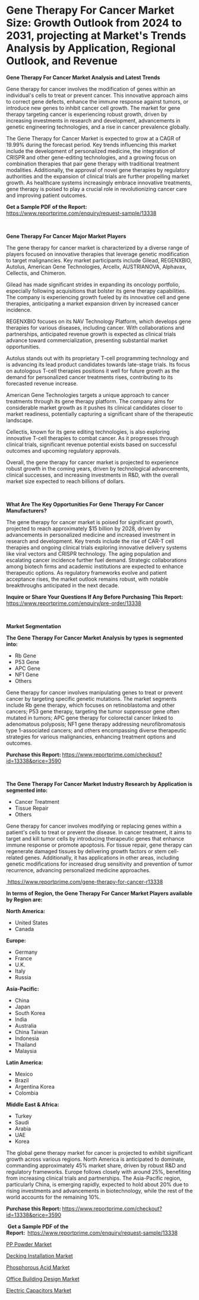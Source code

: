<p><h1>Gene Therapy For Cancer Market Size: Growth Outlook from 2024 to 2031, projecting at Market's Trends Analysis by Application, Regional Outlook, and Revenue</h1></p><p><strong>Gene Therapy For Cancer Market Analysis and Latest Trends</strong></p>
<p><p>Gene therapy for cancer involves the modification of genes within an individual's cells to treat or prevent cancer. This innovative approach aims to correct gene defects, enhance the immune response against tumors, or introduce new genes to inhibit cancer cell growth. The market for gene therapy targeting cancer is experiencing robust growth, driven by increasing investments in research and development, advancements in genetic engineering technologies, and a rise in cancer prevalence globally.</p><p>The Gene Therapy for Cancer Market is expected to grow at a CAGR of 19.99% during the forecast period. Key trends influencing this market include the development of personalized medicine, the integration of CRISPR and other gene-editing technologies, and a growing focus on combination therapies that pair gene therapy with traditional treatment modalities. Additionally, the approval of novel gene therapies by regulatory authorities and the expansion of clinical trials are further propelling market growth. As healthcare systems increasingly embrace innovative treatments, gene therapy is poised to play a crucial role in revolutionizing cancer care and improving patient outcomes.</p></p>
<p><strong>Get a Sample PDF of the Report:&nbsp;</strong> <a href="https://www.reportprime.com/enquiry/request-sample/13338?utm_campaign=31&utm_medium=2&utm_source=Github&utm_content=ia&utm_term=25122024&utm_id=gene-therapy-for-cancer">https://www.reportprime.com/enquiry/request-sample/13338</a></p>
<p>&nbsp;</p>
<p><strong>Gene Therapy For Cancer Major Market Players</strong></p>
<p><p>The gene therapy for cancer market is characterized by a diverse range of players focused on innovative therapies that leverage genetic modification to target malignancies. Key market participants include Gilead, REGENXBIO, Autolus, American Gene Technologies, Arcellx, AUSTRIANOVA, Alphavax, Cellectis, and Chimeron. </p><p>Gilead has made significant strides in expanding its oncology portfolio, especially following acquisitions that bolster its gene therapy capabilities. The company is experiencing growth fueled by its innovative cell and gene therapies, anticipating a market expansion driven by increased cancer incidence.</p><p>REGENXBIO focuses on its NAV Technology Platform, which develops gene therapies for various diseases, including cancer. With collaborations and partnerships, anticipated revenue growth is expected as clinical trials advance toward commercialization, presenting substantial market opportunities.</p><p>Autolus stands out with its proprietary T-cell programming technology and is advancing its lead product candidates towards late-stage trials. Its focus on autologous T-cell therapies positions it well for future growth as the demand for personalized cancer treatments rises, contributing to its forecasted revenue increase.</p><p>American Gene Technologies targets a unique approach to cancer treatments through its gene therapy platform. The company aims for considerable market growth as it pushes its clinical candidates closer to market readiness, potentially capturing a significant share of the therapeutic landscape.</p><p>Cellectis, known for its gene editing technologies, is also exploring innovative T-cell therapies to combat cancer. As it progresses through clinical trials, significant revenue potential exists based on successful outcomes and upcoming regulatory approvals.</p><p>Overall, the gene therapy for cancer market is projected to experience robust growth in the coming years, driven by technological advancements, clinical successes, and increasing investments in R&D, with the overall market size expected to reach billions of dollars.</p></p>
<p>&nbsp;</p>
<p><strong>What Are The Key Opportunities For Gene Therapy For Cancer Manufacturers?</strong></p>
<p><p>The gene therapy for cancer market is poised for significant growth, projected to reach approximately $15 billion by 2028, driven by advancements in personalized medicine and increased investment in research and development. Key trends include the rise of CAR-T cell therapies and ongoing clinical trials exploring innovative delivery systems like viral vectors and CRISPR technology. The aging population and escalating cancer incidence further fuel demand. Strategic collaborations among biotech firms and academic institutions are expected to enhance therapeutic options. As regulatory frameworks evolve and patient acceptance rises, the market outlook remains robust, with notable breakthroughs anticipated in the next decade.</p></p>
<p><strong>Inquire or Share Your Questions If Any Before Purchasing This Report:</strong> <a href="https://www.reportprime.com/enquiry/pre-order/13338?utm_campaign=31&utm_medium=2&utm_source=Github&utm_content=ia&utm_term=25122024&utm_id=gene-therapy-for-cancer">https://www.reportprime.com/enquiry/pre-order/13338</a></p>
<p>&nbsp;</p>
<p><strong>Market Segmentation</strong></p>
<p><strong>The Gene Therapy For Cancer Market Analysis by types is segmented into:</strong></p>
<p><ul><li>Rb Gene</li><li>P53 Gene</li><li>APC Gene</li><li>NF1 Gene</li><li>Others</li></ul></p>
<p><p>Gene therapy for cancer involves manipulating genes to treat or prevent cancer by targeting specific genetic mutations. The market segments include Rb gene therapy, which focuses on retinoblastoma and other cancers; P53 gene therapy, targeting the tumor suppressor gene often mutated in tumors; APC gene therapy for colorectal cancer linked to adenomatous polyposis; NF1 gene therapy addressing neurofibromatosis type 1-associated cancers; and others encompassing diverse therapeutic strategies for various malignancies, enhancing treatment options and outcomes.</p></p>
<p><strong>Purchase this Report:&nbsp;</strong><a href="https://www.reportprime.com/checkout?id=13338&price=3590&utm_campaign=31&utm_medium=2&utm_source=Github&utm_content=ia&utm_term=25122024&utm_id=gene-therapy-for-cancer">https://www.reportprime.com/checkout?id=13338&price=3590</a></p>
<p>&nbsp;</p>
<p><strong>The Gene Therapy For Cancer Market Industry Research by Application is segmented into:</strong></p>
<p><ul><li>Cancer Treatment</li><li>Tissue Repair</li><li>Others</li></ul></p>
<p><p>Gene therapy for cancer involves modifying or replacing genes within a patient's cells to treat or prevent the disease. In cancer treatment, it aims to target and kill tumor cells by introducing therapeutic genes that enhance immune response or promote apoptosis. For tissue repair, gene therapy can regenerate damaged tissues by delivering growth factors or stem cell-related genes. Additionally, it has applications in other areas, including genetic modifications for increased drug sensitivity and prevention of tumor recurrence, advancing personalized medicine approaches.</p></p>
<p><a href="https://www.reportprime.com/gene-therapy-for-cancer-r13338?utm_campaign=31&utm_medium=2&utm_source=Github&utm_content=ia&utm_term=25122024&utm_id=gene-therapy-for-cancer">&nbsp;https://www.reportprime.com/gene-therapy-for-cancer-r13338</a></p>
<p><strong>In terms of Region, the Gene Therapy For Cancer Market Players available by Region are:</strong></p>
<p>
    <p> <strong> North America: </strong>
        <ul>
            <li>United States</li>
            <li>Canada</li>
        </ul>
        </p> 
    <p> <strong> Europe: </strong>
        <ul>
            <li>Germany</li>
            <li>France</li>
            <li>U.K.</li>
            <li>Italy</li>
            <li>Russia</li>
        </ul>
        </p> 
    <p> <strong> Asia-Pacific: </strong>
        <ul>
            <li>China</li>
            <li>Japan</li>
            <li>South Korea</li>
            <li>India</li>
            <li>Australia</li>
            <li>China Taiwan</li>
            <li>Indonesia</li>
            <li>Thailand</li>
            <li>Malaysia</li>
        </ul>
        </p> 
    <p> <strong> Latin America: </strong>
        <ul>
            <li>Mexico</li>
            <li>Brazil</li>
            <li>Argentina Korea</li>
            <li>Colombia</li>
        </ul>
        </p> 
    <p> <strong> Middle East & Africa: </strong>
        <ul>
            <li>Turkey</li>
            <li>Saudi</li>
            <li>Arabia</li>
            <li>UAE</li>
            <li>Korea</li>
        </ul>
    </p>
    </p>
<p><p>The global gene therapy market for cancer is projected to exhibit significant growth across various regions. North America is anticipated to dominate, commanding approximately 45% market share, driven by robust R&D and regulatory frameworks. Europe follows closely with around 25%, benefiting from increasing clinical trials and partnerships. The Asia-Pacific region, particularly China, is emerging rapidly, expected to hold about 20% due to rising investments and advancements in biotechnology, while the rest of the world accounts for the remaining 10%.</p></p>
<p><strong>Purchase this Report: </strong><a href="https://www.reportprime.com/checkout?id=13338&price=3590&utm_campaign=31&utm_medium=2&utm_source=Github&utm_content=ia&utm_term=25122024&utm_id=gene-therapy-for-cancer">https://www.reportprime.com/checkout?id=13338&price=3590</a></p>
<p>&nbsp;<strong>Get a Sample PDF of the Report:&nbsp;&nbsp;</strong><a href="https://www.reportprime.com/enquiry/request-sample/13338?utm_campaign=31&utm_medium=2&utm_source=Github&utm_content=ia&utm_term=25122024&utm_id=gene-therapy-for-cancer">https://www.reportprime.com/enquiry/request-sample/13338</a></p>
<p><strong></strong></p>
<p><p><a href="https://www.linkedin.com/pulse/tracking-emerging-trends-pp-powder-market-projected-growth-cxepf?utm_campaign=31&utm_medium=2&utm_source=Github&utm_content=ia&utm_term=25122024&utm_id=gene-therapy-for-cancer">PP Powder Market</a></p><p><a href="https://github.com/alberthagorsuch/Market-Research-Report-List-1/blob/main/decking-installation-market.md?utm_campaign=31&utm_medium=2&utm_source=Github&utm_content=ia&utm_term=25122024&utm_id=gene-therapy-for-cancer">Decking Installation Market</a></p><p><a href="https://www.linkedin.com/pulse/p-factrackr-ho6he?utm_campaign=31&utm_medium=2&utm_source=Github&utm_content=ia&utm_term=25122024&utm_id=gene-therapy-for-cancer">Phosphorous Acid Market</a></p><p><a href="https://github.com/skerretflossie9297/Market-Research-Report-List-1/blob/main/office-building-design-market.md?utm_campaign=31&utm_medium=2&utm_source=Github&utm_content=ia&utm_term=25122024&utm_id=gene-therapy-for-cancer">Office Building Design Market</a></p><p><a href="https://www.linkedin.com/pulse/key-insights-forecast-electric-capacitors-market-2024-2031-expected-d9dcf?utm_campaign=31&utm_medium=2&utm_source=Github&utm_content=ia&utm_term=25122024&utm_id=gene-therapy-for-cancer">Electric Capacitors Market</a></p></p>
